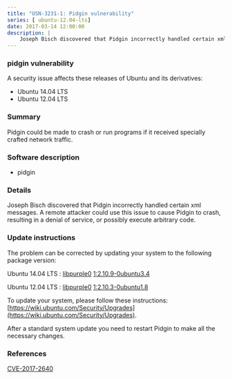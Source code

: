 ```yaml
---
title: "USN-3231-1: Pidgin vulnerability"
series: [ ubuntu-12.04-lts]
date: 2017-03-14 12:00:00
description: |
    Joseph Bisch discovered that Pidgin incorrectly handled certain xml messages. A remote attacker could use this issue to cause Pidgin to crash, resulting in a denial of service, or possibly execute arbitrary code. 
--- 
```

 
### pidgin vulnerability

A security issue affects these releases of Ubuntu and its derivatives:

* Ubuntu 14.04 LTS
* Ubuntu 12.04 LTS

### Summary

Pidgin could be made to crash or run programs if it received specially crafted network traffic.

### Software description

* pidgin 

### Details

Joseph Bisch discovered that Pidgin incorrectly handled certain xml messages. A remote attacker could use this issue to cause Pidgin to crash, resulting in a denial of service, or possibly execute arbitrary code. 

### Update instructions

The problem can be corrected by updating your system to the following package version:

Ubuntu 14.04 LTS
 : [libpurple0](https://launchpad.net/ubuntu/+source/pidgin) <span> [1:2.10.9-0ubuntu3.4](https://launchpad.net/ubuntu/+source/pidgin/1:2.10.9-0ubuntu3.4) </span> 

Ubuntu 12.04 LTS
 : [libpurple0](https://launchpad.net/ubuntu/+source/pidgin) <span> [1:2.10.3-0ubuntu1.8](https://launchpad.net/ubuntu/+source/pidgin/1:2.10.3-0ubuntu1.8) </span> 

To update your system, please follow these instructions: [https://wiki.ubuntu.com/Security/Upgrades](https://wiki.ubuntu.com/Security/Upgrades).

After a standard system update you need to restart Pidgin to make all the necessary changes. 

### References

 [CVE-2017-2640](http://people.ubuntu.com/~ubuntu-security/cve/CVE-2017-2640)
 
